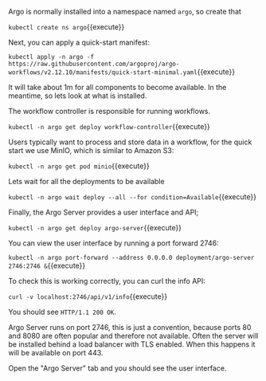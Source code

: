 Argo is normally installed into a namespace named `argo`, so create that

`kubectl create ns argo`{{execute}}

Next, you can apply a quick-start manifest:

`kubectl apply -n argo -f https://raw.githubusercontent.com/argoproj/argo-workflows/v2.12.10/manifests/quick-start-minimal.yaml`{{execute}}

It will take about 1m for all components to become available. In the meantime, so lets look at what is installed.

The workflow controller is responsible for running workflows. 

`kubectl -n argo get deploy workflow-controller`{{execute}}

Users typically want to process and store data in a workflow, for the quick start we use MinIO, which is similar to Amazon S3:

`kubectl -n argo get pod minio`{{execute}}

Lets wait for all the deployments to be available

`kubectl -n argo wait deploy --all --for condition=Available`{{execute}}

Finally, the Argo Server provides a user interface and API;

`kubectl -n argo get deploy argo-server`{{execute}}

You can view the user interface by running a port forward 2746:

`kubectl -n argo port-forward --address 0.0.0.0 deployment/argo-server 2746:2746 &`{{execute}}

To check this is working correctly, you can curl the info API:

`curl -v localhost:2746/api/v1/info`{{execute}}

You should see `HTTP/1.1 200 OK`.

Argo Server runs on port 2746, this is just a convention, because ports 80 and 8080 are often popular and therefore not available. Often the server will be installed behind a load balancer with TLS enabled. When this happens it will be available on port 443. 

Open the "Argo Server" tab and you should see the user interface.


